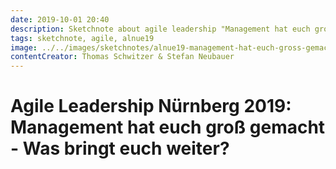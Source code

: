 ```yaml
---
date: 2019-10-01 20:40
description: Sketchnote about agile leadership "Management hat euch groß gemacht - Was bringt euch weiter?"
tags: sketchnote, agile, alnue19
image: ../../images/sketchnotes/alnue19-management-hat-euch-gross-gemacht-small.jpg
contentCreator: Thomas Schwitzer & Stefan Neubauer
---
```


# Agile Leadership Nürnberg 2019: Management hat euch groß gemacht - Was bringt euch weiter?
